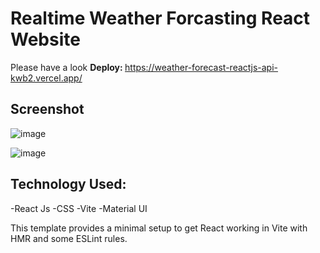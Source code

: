 # Realtime Weather Forcasting React Website
Please have a look <b>Deploy: </b> https://weather-forecast-reactjs-api-kwb2.vercel.app/

## Screenshot
![image](https://github.com/user-attachments/assets/3a828230-0d41-4aca-98fc-c948c88002c4)

![image](https://github.com/user-attachments/assets/76817054-943c-4f25-aaf0-9485ca388d3d)

## Technology Used:
-React Js
-CSS
-Vite
-Material UI


This template provides a minimal setup to get React working in Vite with HMR and some ESLint rules.


